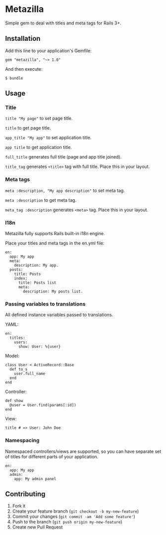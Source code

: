 # Metazilla

Simple gem to deal with titles and meta tags for Rails 3+.

## Installation

Add this line to your application's Gemfile:

    gem "metazilla", "~> 1.0"

And then execute:

    $ bundle

## Usage

### Title

`title "My page"` to set page title.

`title` to get page title.

`app_title "My app"` to set application title.

`app title` to get application title.

`full_title` generates full title (page and app title joined).

`title_tag` generates `<title>` tag with full title. Place this in your layout.

### Meta tags

`meta :description, "My app description"` to set meta tag.

`meta :description` to get meta tag.

`meta_tag :description` generates `<meta>` tag. Place this in your layout.

### I18n

Metazilla fully supports Rails built-in i18n engine.

Place your titles and meta tags in the en.yml file:

    en:
      app: My app
      meta:
        description: My app.
      posts:
        title: Posts
        index:
          title: Posts list
          meta:
            description: My posts list.

### Passing variables to translations

All defined instance variables passed to translations.

YAML:

    en:
      titles:
        users:
          show: User: %{user}

Model:

    class User < ActiveRecord::Base
      def to_s
        user.full_name
      end
    end

Controller:

    def show
      @user = User.find(params[:id])
    end

View:

    title # => User: John Doe


### Namespacing

Namespaced controllers/views are supported, so you can have separate set of titles for different parts of your application.

    en:
      app: My app
      admin:
        app: My admin panel

## Contributing

1. Fork it
2. Create your feature branch (`git checkout -b my-new-feature`)
3. Commit your changes (`git commit -am 'Add some feature'`)
4. Push to the branch (`git push origin my-new-feature`)
5. Create new Pull Request
